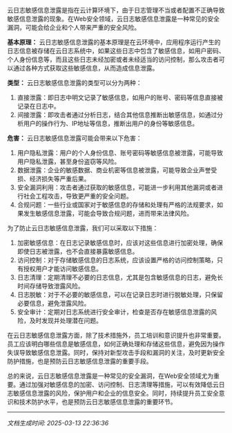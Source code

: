 云日志敏感信息泄露是指在云计算环境下，由于日志管理不当或者配置不正确导致敏感信息泄露的现象。在Web安全领域，云日志敏感信息泄露是一种常见的安全漏洞，可能会给企业和个人带来严重的安全风险。

**基本原理：**
云日志敏感信息泄露的基本原理是在云环境中，应用程序运行产生的日志信息被存储在云日志系统中，如果这些日志中包含了敏感信息，如用户密码、个人身份信息等，而且这些日志未经加密或者未经适当的访问控制，那么攻击者可以通过各种方式获取这些敏感信息，从而造成信息泄露。

**类型：**
云日志敏感信息泄露的类型可以分为两种：
1. 直接泄露：即日志中明文记录了敏感信息，如用户的账号、密码等信息直接被记录在日志中。
2. 间接泄露：即攻击者通过分析日志，结合其他信息推断出敏感信息，如通过分析用户的操作行为、IP地址等信息，推断出用户的身份等敏感信息。

**危害：**
云日志敏感信息泄露可能会带来以下危害：
1. 用户隐私泄露：用户的个人身份信息、账号密码等敏感信息被泄露，可能导致用户隐私泄露，甚至身份盗窃等风险。
2. 数据泄露：企业的敏感数据、商业机密等信息被泄露，可能导致企业声誉受损、经济损失等严重后果。
3. 安全漏洞利用：攻击者通过获取的敏感信息，可能进一步利用其他漏洞或者进行社会工程攻击，导致更严重的安全问题。
4. 合规问题：一些行业或国家对于敏感信息的存储和处理有严格的法规要求，如果发生敏感信息泄露，可能会导致合规问题，进而带来法律风险。

为了防止云日志敏感信息泄露，我们可以采取以下措施：
1. 加密敏感信息：在日志记录敏感信息时，应该对这些信息进行加密处理，确保即使日志被泄露，也不会直接暴露敏感信息。
2. 访问控制：对于存储敏感信息的日志系统，应该设置严格的访问控制策略，只有授权用户才能访问敏感信息。
3. 日志清理：定期清理不必要的日志信息，尤其是包含敏感信息的日志，避免长时间存储导致泄露风险。
4. 日志脱敏：对于不必要的敏感信息，可以在记录日志时进行脱敏处理，只保留必要信息，避免泄露风险。
5. 安全审计：定期对日志系统进行安全审计，检查是否存在敏感信息泄露的风险，及时发现并处理潜在问题。

在云日志敏感信息泄露方面，除了技术措施外，员工培训和意识提升也非常重要。员工应该明白哪些信息是敏感信息，如何正确处理和存储这些信息，避免因为操作失误导致敏感信息泄露。同时，保持对新型攻击手段和漏洞的关注，及时更新安全防护措施，也是预防云日志敏感信息泄露的重要手段。

总的来说，云日志敏感信息泄露是一种常见的安全漏洞，在Web安全领域尤为重要。通过加强对敏感信息的加密、访问控制、日志清理等措施，可以有效降低云日志敏感信息泄露的风险，保护用户和企业的信息安全。同时，持续提升员工安全意识和技术防护水平，也是预防云日志敏感信息泄露的重要环节。

---

*文档生成时间: 2025-03-13 22:36:36*











